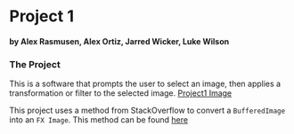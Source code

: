 Project 1
=========
#### by Alex Rasmusen, Alex Ortiz, Jarred Wicker, Luke Wilson

### The Project
This is a software that prompts the user to select an image, then applies a transformation or filter to the selected image.
[Project1 Image]([https://imgur.com/a/CDX2LzU](https://i.imgur.com/sJZzj2L.png) "Project1" )


This project uses a method from StackOverflow to convert a `BufferedImage` into an `FX Image`. This method can be found [here](https://stackoverflow.com/questions/30970005/bufferedimage-to-javafx-image)

